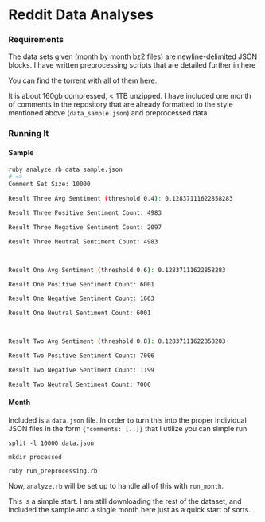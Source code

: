 # Reddit Data Analyses
### Requirements
The data sets given (month by month bz2 files) are newline-delimited JSON blocks. I have written preprocessing scripts
that are detailed further in here

You can find the torrent with all of them [here](magnet:?xt=urn:btih:7690f71ea949b868080401c749e878f98de34d3d&dn=reddit%5Fdata&tr=http%3A%2F%2Ftracker.pushshift.io%3A6969%2Fannounce&tr=udp%3A%2F%2Ftracker.openbittorrent.com%3A80).

It is about 160gb compressed, < 1TB unzipped. I have included one month of comments in the repository that are already
formatted to the style mentioned above (`data_sample.json`) and preprocessed data.

### Running It

#### Sample
```bash
ruby analyze.rb data_sample.json
# =>
Comment Set Size: 10000

Result Three Avg Sentiment (threshold 0.4): 0.12837111622858283

Result Three Positive Sentiment Count: 4983

Result Three Negative Sentiment Count: 2097

Result Three Neutral Sentiment Count: 4983



Result One Avg Sentiment (threshold 0.6): 0.12837111622858283

Result One Positive Sentiment Count: 6001

Result One Negative Sentiment Count: 1663

Result One Neutral Sentiment Count: 6001



Result Two Avg Sentiment (threshold 0.8): 0.12837111622858283

Result Two Positive Sentiment Count: 7006

Result Two Negative Sentiment Count: 1199

Result Two Neutral Sentiment Count: 7006

```

#### Month
Included is a `data.json` file. In order to turn this into the proper individual JSON files in the form `{"comments: [..]}` that
I utilize you can simple run

`split -l 10000 data.json`

`mkdir processed`

`ruby run_preprocessing.rb`

Now, `analyze.rb` will be set up to handle all of this with `run_month`.

This is a simple start. I am still downloading the rest of the dataset, and included the sample and
a single month here just as a quick start of sorts.
